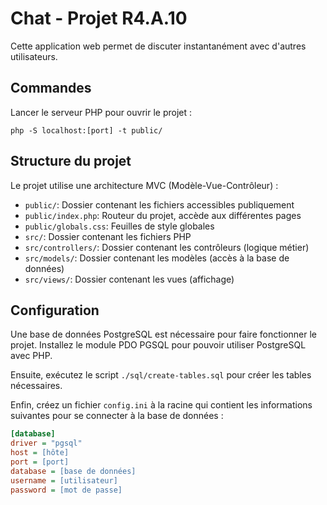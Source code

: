 # Chat - Projet R4.A.10

Cette application web permet de discuter instantanément avec d'autres utilisateurs.

## Commandes

Lancer le serveur PHP pour ouvrir le projet :

```
php -S localhost:[port] -t public/
```

## Structure du projet

Le projet utilise une architecture MVC (Modèle-Vue-Contrôleur) :

- `public/`: Dossier contenant les fichiers accessibles publiquement
- `public/index.php`: Routeur du projet, accède aux différentes pages
- `public/globals.css`: Feuilles de style globales
- `src/`: Dossier contenant les fichiers PHP
- `src/controllers/`: Dossier contenant les contrôleurs (logique métier)
- `src/models/`: Dossier contenant les modèles (accès à la base de données)
- `src/views/`: Dossier contenant les vues (affichage)

## Configuration

Une base de données PostgreSQL est nécessaire pour faire fonctionner le projet. Installez le module PDO PGSQL pour pouvoir utiliser PostgreSQL avec PHP.

Ensuite, exécutez le script `./sql/create-tables.sql` pour créer les tables nécessaires.

Enfin, créez un fichier `config.ini` à la racine qui contient les informations suivantes pour se connecter à la base de données :

```ini
[database]
driver = "pgsql"
host = [hôte]
port = [port]
database = [base de données]
username = [utilisateur]
password = [mot de passe]
```
